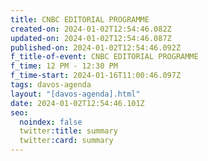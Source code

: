 ```yaml
---
title: CNBC EDITORIAL PROGRAMME
created-on: 2024-01-02T12:54:46.082Z
updated-on: 2024-01-02T12:54:46.087Z
published-on: 2024-01-02T12:54:46.092Z
f_title-of-event: CNBC EDITORIAL PROGRAMME
f_time: 12 PM - 12:30 PM
f_time-start: 2024-01-16T11:00:46.097Z
tags: davos-agenda
layout: "[davos-agenda].html"
date: 2024-01-02T12:54:46.101Z
seo:
  noindex: false
  twitter:title: summary
  twitter:card: summary
---
```

